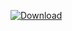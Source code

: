 [ ![Download](https://api.bintray.com/packages/oferh/deb/smoke/images/download.svg) ](https://bintray.com/oferh/deb/smoke/_latestVersion)

